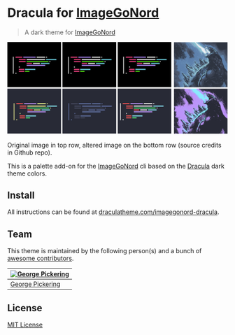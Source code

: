 # Dracula for [ImageGoNord](https://github.com/Schrodinger-Hat/ImageGoNord)

> A dark theme for [ImageGoNord](https://ign.schrodinger-hat.it/)

![Screenshot](./screenshot.png)

Original image in top row, altered image on the bottom row (source credits in Github repo).

This is a palette add-on for the [ImageGoNord](https://github.com/Schrodinger-Hat/ImageGoNord) cli based on the [Dracula](https://github.com/dracula) dark theme colors.

## Install

All instructions can be found at [draculatheme.com/imagegonord-dracula](https://draculatheme.com/imagegonord-dracula).

## Team

This theme is maintained by the following person(s) and a bunch of [awesome contributors](https://github.com/dracula/em-client/graphs/contributors).

| [![George Pickering](https://avatars1.githubusercontent.com/u/9803299?v=4&s=70)](https://github.com/bigpick) |
| --- |
| [George Pickering](https://github.com/bigpick) |

## License

[MIT License](./LICENSE)


